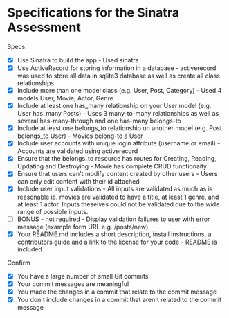 # Specifications for the Sinatra Assessment

Specs:
- [x] Use Sinatra to build the app - Used sinatra
- [x] Use ActiveRecord for storing information in a database - activerecord was used to store all data in sqlite3 database as well as create all class relationships
- [x] Include more than one model class (e.g. User, Post, Category) - Used 4 models User, Movie, Actor, Genre
- [x] Include at least one has_many relationship on your User model (e.g. User has_many Posts) - Uses 3 many-to-many relationships as well as several has-many-through and one has-many belongs-to
- [x] Include at least one belongs_to relationship on another model (e.g. Post belongs_to User) - Movies belong-to a User
- [x] Include user accounts with unique login attribute (username or email) - Accounts are validated using activerecord
- [x] Ensure that the belongs_to resource has routes for Creating, Reading, Updating and Destroying - Movie has complete CRUD functionaity
- [x] Ensure that users can't modify content created by other users - Users can only edit content with their id attached
- [x] Include user input validations - All inputs are validated as much as is reasonable ie. movies are validated to have a title, at least 1 genre, and at least 1 actor. Inputs theselves could not be validated due to the wide range of possible inputs.
- [ ] BONUS - not required - Display validation failures to user with error message (example form URL e.g. /posts/new)
- [x] Your README.md includes a short description, install instructions, a contributors guide and a link to the license for your code - README is included

Confirm
- [x] You have a large number of small Git commits
- [x] Your commit messages are meaningful
- [x] You made the changes in a commit that relate to the commit message
- [x] You don't include changes in a commit that aren't related to the commit message